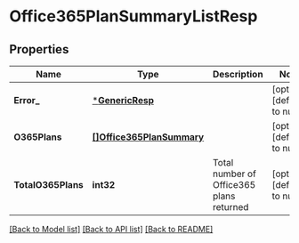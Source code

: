 # Office365PlanSummaryListResp

## Properties
Name | Type | Description | Notes
------------ | ------------- | ------------- | -------------
**Error_** | [***GenericResp**](GenericResp.md) |  | [optional] [default to null]
**O365Plans** | [**[]Office365PlanSummary**](Office365PlanSummary.md) |  | [optional] [default to null]
**TotalO365Plans** | **int32** | Total number of Office365 plans returned | [optional] [default to null]

[[Back to Model list]](../README.md#documentation-for-models) [[Back to API list]](../README.md#documentation-for-api-endpoints) [[Back to README]](../README.md)

